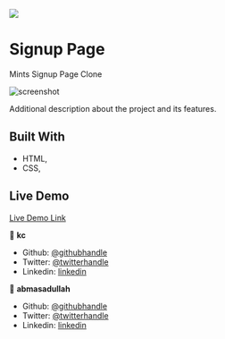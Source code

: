 ![](https://img.shields.io/badge/Microverse-blueviolet)

# Signup Page

Mints Signup Page Clone

![screenshot](./css/pics/mainss.png/)

Additional description about the project and its features.

## Built With

- HTML,
- CSS,

## Live Demo

[Live Demo Link](https://cvilla714.github.io/floating/)

👤 **kc**

- Github: [@githubhandle](https://github.com/cvilla714)
- Twitter: [@twitterhandle](https://twitter.com/kckeyti)
- Linkedin: [linkedin](https://www.linkedin.com/in/cosmel-villalobos-1900531aa/)

👤 **abmasadullah**

- Github: [@githubhandle](https://github.com/abmasadullah)
- Twitter: [@twitterhandle](https://twitter.com/abmasadullah)
- Linkedin: [linkedin](https://www.linkedin.com/in/abmasadullah/)
